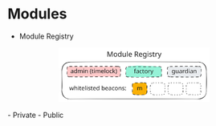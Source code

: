 # Modules

- Module Registry
<p align="center">
<img src="../../../img/module-registry.svg" alt="nft" width="300"/>
</p>
- Private
- Public
